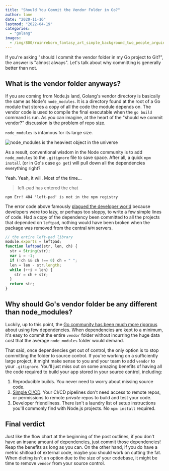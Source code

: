 ```yaml
---
title: "Should You Commit the Vendor Folder in Go?"
author: lane
date: "2020-11-16"
lastmod: "2022-04-19"
categories:
  - "golang"
images:
  - /img/800/ruinreborn_fantasy_art_simple_background_two_people_arguing_-_153eceaa-ae23-47c5-94c9-a59bb7a6b95f_0.png.webp
---
```


If you're asking "should I commit the vendor folder in my Go project to Git?", the answer is "almost always". Let's talk about why committing is generally better than not.

## What is the vendor folder anyways?

If you are coming from Node.js land, Golang's vendor directory is basically the same as Node's `node_modules`. It is a directory found at the root of a Go module that stores a copy of all the code the module depends on. The vendor code is used to compile the final executable when the `go build` command is run. As you can imagine, at the heart of the "should we commit vendor?" discussion is the problem of repo size.

`node_modules` is infamous for its large size.

![node_modules is the heaviest object in the universe](/img/800/tfugj4n3l6ez-300x216.png)

As a result, conventional wisdom in the Node community is to add `node_modules` to the `.gitignore` file to save space. After all, a quick `npm install` (or in Go's case `go get`) will pull down all the dependencies everything right?

Yeah. Yeah, it will. Most of the time...

> left-pad has entered the chat

`npm Err! 404 'left-pad' is not in the npm registry`

The error code above famously [plagued the developer world](https://qz.com/646467/how-one-programmer-broke-the-internet-by-deleting-a-tiny-piece-of-code/) because developers were too lazy, or perhaps too sloppy, to write a few simple lines of code. Had a copy of the dependency been committed to all the projects that depended on `leftpad`, nothing would have been broken when the package was removed from the central `NPM` servers.

```js
// the entire left-pad library
module.exports = leftpad;
function leftpad(str, len, ch) {
  str = String(str);
  var i = -1;
  if (!ch && ch !== 0) ch = " ";
  len = len - str.length;
  while (++i < len) {
    str = ch + str;
  }
  return str;
}
```

## Why should Go's vendor folder be any different than node_modules?

Luckily, up to this point, the [Go community has been much more rigorous](https://research.swtch.com/deps) about using few dependencies. When dependencies are kept to a minimum, it's easy to commit the entire `vendor` folder without incurring the huge data cost that the average `node_modules` folder would demand.

That said, once dependencies get out of control, the only option is to stop committing the folder to source control. If you're working on a sufficiently large project, it might make sense to you and your team to add `vendor` to your `.gitignore`. You'll just miss out on some amazing benefits of having all the code required to build your app stored in your source control, including:

1. Reproducible builds. You never need to worry about missing source code.
2. [Simple CI/CD](https://www.boot.dev/courses/learn-ci-cd-github-docker). Your CI/CD pipelines don't need access to remote repos, or permissions to remote _private_ repos to build and test your code.
3. Developer friendliness. There isn't a laundry list of setup instructions you'll commonly find with Node.js projects. No `npm install` required.

## Final verdict

Just like the flow chart at the beginning of the post outlines, if you don't have an insane amount of dependencies, just commit those dependencies! Reap the benefits as long as you can. On the other hand, if you do have a metric shitload of external code, maybe you should work on cutting the fat. When dieting isn't an option due to the size of your codebase, it might be time to remove `vendor` from your source control.
